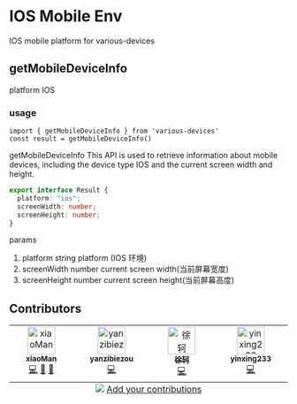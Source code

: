 # IOS Mobile Env

IOS mobile platform for various-devices

## getMobileDeviceInfo

platform IOS

### usage

```js{6}
import { getMobileDeviceInfo } from 'various-devices'
const result = getMobileDeviceInfo()
```

getMobileDeviceInfo This API is used to retrieve information about mobile devices, including the device type IOS and the current screen width and height.

```ts
export interface Result {
  platform: "ios";
  screenWidth: number;
  screenHeight: number;
}
```

params

1. platform string platform (IOS 环境)
2. screenWidth number current screen width(当前屏幕宽度)
3. screenHeight number current screen height(当前屏幕高度)

## Contributors

<!-- ALL-CONTRIBUTORS-LIST:START - Do not remove or modify this section -->
<!-- prettier-ignore-start -->
<!-- markdownlint-disable -->
<table>
  <tbody>
    <tr>
      <td align="center" valign="top" width="14.28%"><a href="https://github.com/message163"><img src="https://avatars.githubusercontent.com/u/32630999?v=4?s=50" width="50px;" alt="xiaoMan"/><br /><sub><b>xiaoMan</b></sub></a><br /><a href="https://github.com/message163/various-devices/commits?author=message163" title="Code">💻</a> <a href="https://github.com/message163/various-devices/commits?author=message163" title="Documentation">📖</a> <a href="#design-message163" title="Design">🎨</a></td>
      <td align="center" valign="top" width="14.28%"><a href="https://github.com/yanzibiezou"><img src="https://avatars.githubusercontent.com/u/107256547?v=4?s=50" width="50px;" alt="yanzibiezou"/><br /><sub><b>yanzibiezou</b></sub></a><br /><a href="https://github.com/message163/various-devices/commits?author=yanzibiezou" title="Code">💻</a></td>
      <td align="center" valign="top" width="14.28%"><a href="https://github.com/core-admin"><img src="https://avatars.githubusercontent.com/u/77573477?v=4?s=50" width="50px;" alt="徐轲"/><br /><sub><b>徐轲</b></sub></a><br /><a href="https://github.com/message163/various-devices/commits?author=core-admin" title="Code">💻</a></td>
      <td align="center" valign="top" width="14.28%"><a href="https://github.com/yinxing233"><img src="https://avatars.githubusercontent.com/u/132836709?v=4?s=50" width="50px;" alt="yinxing233"/><br /><sub><b>yinxing233</b></sub></a><br /><a href="https://github.com/message163/various-devices/commits?author=yinxing233" title="Code">💻</a></td>
    </tr>
  </tbody>
  <tfoot>
    <tr>
      <td align="center" size="13px" colspan="7">
        <img src="https://raw.githubusercontent.com/all-contributors/all-contributors-cli/1b8533af435da9854653492b1327a23a4dbd0a10/assets/logo-small.svg">
          <a href="https://all-contributors.js.org/docs/en/bot/usage">Add your contributions</a>
        </img>
      </td>
    </tr>
  </tfoot>
</table>

<!-- markdownlint-restore -->
<!-- prettier-ignore-end -->

<!-- ALL-CONTRIBUTORS-LIST:END -->